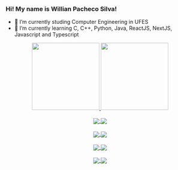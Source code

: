 ### Hi! My name is Willian Pacheco Silva!

- 🔭 I’m currently studing Computer Engineering in UFES
- 🌱 I’m currently learning C, C++, Python, Java, ReactJS, NextJS, Javascript and Typescript

<div align="center">
    <a href="https://github.com/willianps31">
        <img height="180em"
            src="https://github-readme-stats.vercel.app/api/top-langs/?username=willianps31&layout=compact&langs_count=25&theme=github_dark" />
        <img height="180em"
            src="https://github-readme-stats.vercel.app/api?username=willianps31&show_icons=true&theme=github_dark&include_all_commits=true&count_private=true" />
</div>

</br>

<div align="center">
    <a href="https://github.com/willianps31/wps-timer">
        <img align="center"
            src="https://github-readme-stats.vercel.app/api/pin/?username=willianps31&repo=wps-timer&theme=github_dark" />
    </a>
    <a href="https://github.com/willianps31/task-list-react">
        <img align="center"
            src="https://github-readme-stats.vercel.app/api/pin/?username=willianps31&repo=task-list-react&theme=github_dark" />
    </a>
</div>
</br>
<div align="center">
    <a href="https://github.com/willianps31/URI">
        <img align="center"
            src="https://github-readme-stats.vercel.app/api/pin/?username=willianps31&repo=URI&theme=github_dark" />
    </a>
    <a href="https://github.com/willianps31/catalogueit">
        <img align="center"
            src="https://github-readme-stats.vercel.app/api/pin/?username=willianps31&repo=catalogueit&theme=github_dark" />
    </a>
</div>
</br>
<div align="center">
    <a href="https://github.com/willianps31/CS50-introduction-to-computer-science">
        <img align="center"
            src="https://github-readme-stats.vercel.app/api/pin/?username=willianps31&repo=CS50-introduction-to-computer-science&theme=github_dark" />
    </a>
    <a href="https://github.com/willianps31/structured-programming">
        <img align="center"
            src="https://github-readme-stats.vercel.app/api/pin/?username=willianps31&repo=structured-programming&theme=github_dark" />
    </a>
</div>
</br>
<div align="center">
    <a href="https://github.com/willianps31/data-structures-II">
        <img align="center"
            src="https://github-readme-stats.vercel.app/api/pin/?username=willianps31&repo=data-structures-I&theme=github_dark" />
    </a>
    <a href="https://github.com/willianps31/data-structures-I">
        <img align="center"
            src="https://github-readme-stats.vercel.app/api/pin/?username=willianps31&repo=data-strucures-II&theme=github_dark" />
    </a>
</div>
<!-- 
   Theme names: https://github.com/anuraghazra/github-readme-stats/blob/master/themes/README.md
   -->
